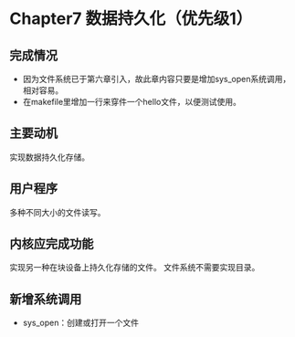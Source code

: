 # Chapter7 数据持久化（优先级1）
## 完成情况
- 因为文件系统已于第六章引入，故此章内容只要是增加sys_open系统调用，相对容易。
- 在makefile里增加一行来穿件一个hello文件，以便测试使用。
## 主要动机
实现数据持久化存储。
## 用户程序
多种不同大小的文件读写。
## 内核应完成功能
实现另一种在块设备上持久化存储的文件。
文件系统不需要实现目录。
## 新增系统调用
- sys_open：创建或打开一个文件